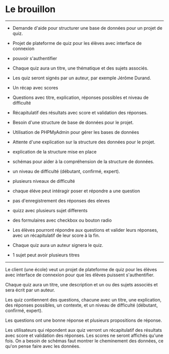 # Le brouillon

---

- Demande d'aide pour structurer une base de données pour un projet de quiz.
- Projet de plateforme de quiz pour les élèves avec interface de connexion
- pouvoir s'authentifier

- Chaque quiz aura un titre, une thématique et des sujets associés.
- Les quiz seront signés par un auteur, par exemple Jérôme Durand.
- Un récap avec scores
- Questions avec titre, explication, réponses possibles et niveau de difficulté

- Récapitulatif des résultats avec score et validation des réponses.

- Besoin d'une structure de base de données pour le projet.
- Utilisation de PHPMyAdmin pour gérer les bases de données
- Attente d'une explication sur la structure des données pour le projet.
- explication de la structure mise en place
- schémas pour aider à la compréhension de la structure de données.

- un niveau de difficulté (débutant, confirmé, expert).
- plusieurs niveaux de difficulté

- chaque éléve peut intéragir poser et répondre a une question
- pas d'enregistrement des réponses des eleves
- quizz avec plusieurs sujet differents
- des formulaires avec checkbox ou bouton radio
- Les élèves pourront répondre aux questions et valider leurs réponses, avec un récapitulatif de leur score à la fin.
- Chaque quiz aura un auteur signera le quiz.
- 1 sujet peut avoir plusieurs titres

---

Le client (une école) veut un projet de plateforme de quiz pour les élèves avec interface de connexion pour que les élèves puissent s'authentifier.

Chaque quiz aura un titre, une description et un ou des sujets associés et sera écrit par un auteur.

Les quiz contiennent des questions, chacune avec un titre, une explication, des réponses possibles, un contexte, et un niveau de difficulté (débutant, confirmé, expert).

Les questions ont une bonne réponse et plusieurs propositions de réponse.

Les utilisateurs qui répondent aux quiz verront un récapitulatif des résultats avec score et validation des réponses. Les scores ne seront affichés qu'une fois.
On a besoin de schémas faut montrer le cheminement des données, ce qu'on pense faire avec les données.
